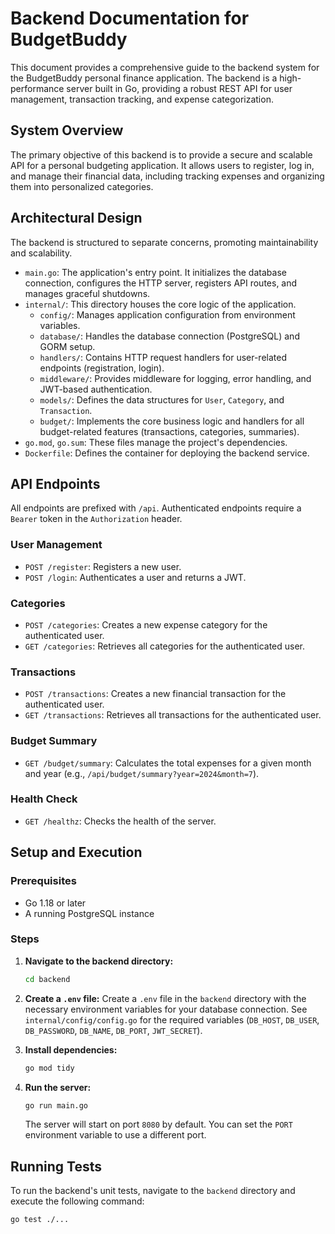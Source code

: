 # Backend Documentation for BudgetBuddy

This document provides a comprehensive guide to the backend system for the BudgetBuddy personal finance application. The backend is a high-performance server built in Go, providing a robust REST API for user management, transaction tracking, and expense categorization.

## System Overview

The primary objective of this backend is to provide a secure and scalable API for a personal budgeting application. It allows users to register, log in, and manage their financial data, including tracking expenses and organizing them into personalized categories.

## Architectural Design

The backend is structured to separate concerns, promoting maintainability and scalability.

-   `main.go`: The application's entry point. It initializes the database connection, configures the HTTP server, registers API routes, and manages graceful shutdowns.
-   `internal/`: This directory houses the core logic of the application.
    -   `config/`: Manages application configuration from environment variables.
    -   `database/`: Handles the database connection (PostgreSQL) and GORM setup.
    -   `handlers/`: Contains HTTP request handlers for user-related endpoints (registration, login).
    -   `middleware/`: Provides middleware for logging, error handling, and JWT-based authentication.
    -   `models/`: Defines the data structures for `User`, `Category`, and `Transaction`.
    -   `budget/`: Implements the core business logic and handlers for all budget-related features (transactions, categories, summaries).
-   `go.mod`, `go.sum`: These files manage the project's dependencies.
-   `Dockerfile`: Defines the container for deploying the backend service.

## API Endpoints

All endpoints are prefixed with `/api`. Authenticated endpoints require a `Bearer` token in the `Authorization` header.

### User Management

-   `POST /register`: Registers a new user.
-   `POST /login`: Authenticates a user and returns a JWT.

### Categories

-   `POST /categories`: Creates a new expense category for the authenticated user.
-   `GET /categories`: Retrieves all categories for the authenticated user.

### Transactions

-   `POST /transactions`: Creates a new financial transaction for the authenticated user.
-   `GET /transactions`: Retrieves all transactions for the authenticated user.

### Budget Summary

-   `GET /budget/summary`: Calculates the total expenses for a given month and year (e.g., `/api/budget/summary?year=2024&month=7`).

### Health Check

-   `GET /healthz`: Checks the health of the server.

## Setup and Execution

### Prerequisites

-   Go 1.18 or later
-   A running PostgreSQL instance

### Steps

1.  **Navigate to the backend directory:**
    ```bash
    cd backend
    ```

2.  **Create a `.env` file:**
    Create a `.env` file in the `backend` directory with the necessary environment variables for your database connection. See `internal/config/config.go` for the required variables (`DB_HOST`, `DB_USER`, `DB_PASSWORD`, `DB_NAME`, `DB_PORT`, `JWT_SECRET`).

3.  **Install dependencies:**
    ```bash
    go mod tidy
    ```

4.  **Run the server:**
    ```bash
    go run main.go
    ```
    The server will start on port `8080` by default. You can set the `PORT` environment variable to use a different port.

## Running Tests

To run the backend's unit tests, navigate to the `backend` directory and execute the following command:
```bash
go test ./...
```